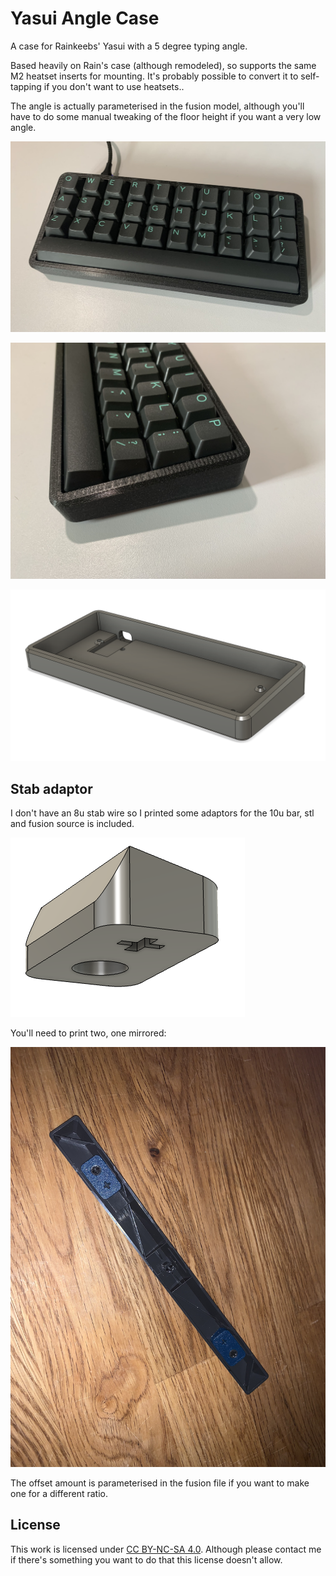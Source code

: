 # Yasui Angle Case

A case for Rainkeebs' Yasui with a 5 degree typing angle.

Based heavily on Rain's case (although remodeled), so supports the same
M2 heatset inserts for mounting. It's probably possible to convert it to
self-tapping if you don't want to use heatsets.. 

The angle is actually parameterised in the fusion model, although you'll have 
to do some manual tweaking of the floor height if you want a very low angle.

![top pic](top.jpg)

![side pic](side.jpg)

![model pic](model.png)

## Stab adaptor

I don't have an 8u stab wire so I printed some adaptors for the 10u bar, stl and fusion source is included.

![stab adaptor model](stab_adaptor_model.png)

You'll need to print two, one mirrored:

![stab adaptor pic](stab_adaptor.jpg)

The offset amount is parameterised in the fusion file if you want to make one for a different ratio.

## License

This work is licensed under [CC BY-NC-SA 4.0](https://creativecommons.org/licenses/by-nc-sa/4.0/). Although please contact me if there's something you want to do that this license doesn't allow.
